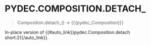 # PYDEC.COMPOSITION.DETACH_
> Composition.detach_() →  {{{pydec_Composition}}}

In-place version of {{#auto_link}}pydec.Composition.detach short:2{{/auto_link}}.